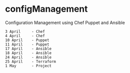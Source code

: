 # configManagement
Configuration Management using Chef Puppet and Ansible

    3 April     - Chef
    4 April     - Chef
    10 April    - Puppet
    11 April    - Puppet
    17 April    - Ansible
    18 April    - Ansible
    24 April    - Ansible
    25 April    - Terraform
    1 May       - Project


